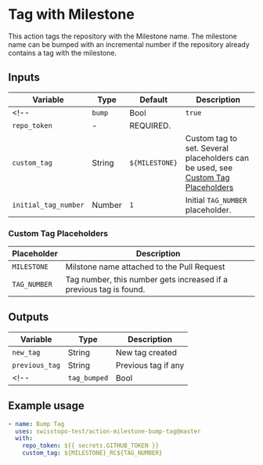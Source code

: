 # Tag with Milestone

This action tags the repository with the Milestone name. The milestone name can be bumped with an incremental number if the repository already contains a tag with the milestone.

## Inputs

| Variable  | Type | Default   | Description   |
|-------------- | ---- | -------------- | -------------- |
<!-- | `bump`    | Bool     | `true`     | Bump the milestone tag if already exists | -->
| `repo_token` | - | REQUIRED. |
| `custom_tag` | String | `${MILESTONE}` | Custom tag to set. Several placeholders can be used, see [Custom Tag Placeholders](#custom-tag-placeholders) |
| `initial_tag_number` | Number | `1` | Initial `TAG_NUMBER` placeholder. |

### Custom Tag Placeholders

| Placeholder  | Description  |
|-------------- | -------------- |
| `MILESTONE`    | Milstone name attached to the Pull Request |
| `TAG_NUMBER` | Tag number, this number gets increased if a previous tag is found. |

## Outputs

| Variable  | Type |  Description   |
|-------------- | -------------- | -------------- |
| `new_tag` | String | New tag created |
| `previous_tag` | String | Previous tag if any |
<!-- | `tag_bumped` | Bool | True if the tag has been bumped | -->

## Example usage

```yaml
- name: Bump Tag
  uses: swisstopo-test/action-milestone-bump-tag@master
  with:
    repo_token: ${{ secrets.GITHUB_TOKEN }}
    custom_tag: ${MILESTONE}_RC${TAG_NUMBER}

```
